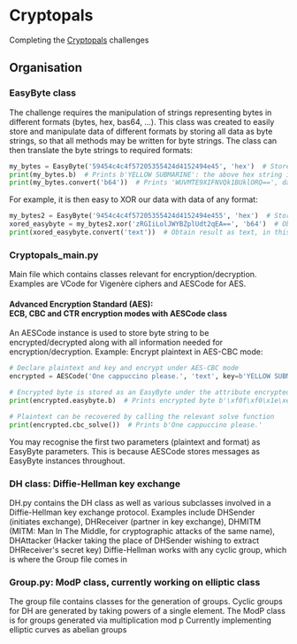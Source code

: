 # Cryptopals
Completing the [Cryptopals](https://cryptopals.com/) challenges

## Organisation
### EasyByte class
The challenge requires the manipulation of strings representing bytes in different formats (bytes, hex, bas64, ...). This class was created to easily store and manipulate data of different formats by storing all data as byte strings, so that all methods may be written for byte strings. The class can then translate the byte strings to required formats:
```python
my_bytes = EasyByte('59454c4c4f57205355424d4152494e45', 'hex')  # Store hex string
print(my_bytes.b)  # Prints b'YELLOW SUBMARINE': the above hex string is stored in byte format as self.b
print(my_bytes.convert('b64'))  # Prints 'WUVMTE9XIFNVQk1BUklORQ==', data in base 64
```
For example, it is then easy to XOR our data with data of any format:
```python
my_bytes2 = EasyByte('9454c4c4f57205355424d4152494e455', 'hex')  # Store hex string
xored_easybyte = my_bytes2.xor('zRGIiLolJWYBZplUdt2qEA==', 'b64')  # Obtain my_bytes2 XORed with a string in base64
print(xored_easybyte.convert('text'))  # Obtain result as text, in this case prints 'YELLOW SUBMARINE'
```


### Cryptopals_main.py
Main file which contains classes relevant for encryption/decryption. Examples are VCode for Vigenère ciphers and AESCode for AES.
#### Advanced Encryption Standard (AES):<br>ECB, CBC and CTR encryption modes with AESCode class
An AESCode instance is used to store byte string to be encrypted/decrypted along with all information needed for encryption/decryption.
Example: Encrypt plaintext in AES-CBC mode:
```python
# Declare plaintext and key and encrypt under AES-CBC mode
encrypted = AESCode('One cappuccino please.', 'text', key=b'YELLOW SUBMARINE', iv=b'ORANGE SUBMARINE').cbc_encrypt()

# Encrypted byte is stored as an EasyByte under the attribute encrypted.easybyte
print(encrypted.easybyte.b)  # Prints encrypted byte b'\xf0f\xf0\x1e\xec]|'... 

# Plaintext can be recovered by calling the relevant solve function
print(encrypted.cbc_solve())  # Prints b'One cappuccino please.'
```
You may recognise the first two parameters (plaintext and format) as EasyByte parameters. This is because AESCode stores messages as EasyByte instances throughout.


### DH class: Diffie-Hellman key exchange
DH.py contains the DH class as well as various subclasses involved in a Diffie-Hellman key exchange protocol. Examples include DHSender (initiates exchange), DHReceiver (partner in key exchange), DHMITM (MITM: Man In The Middle, for cryptographic attacks of the same name), DHAttacker (Hacker taking the place of DHSender wishing to extract DHReceiver's secret key)
Diffie-Hellman works with any cyclic group, which is where the Group file comes in

### Group.py: ModP class, currently working on elliptic class
The group file contains classes for the generation of groups. Cyclic groups for DH are generated by taking powers of a single element.
The ModP class is for groups generated via multiplication mod p
Currently implementing elliptic curves as abelian groups
